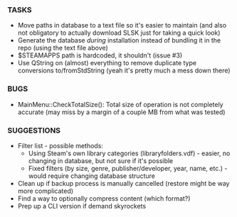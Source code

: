 ### TASKS

* Move paths in database to a text file so it's easier to maintain (and also not obligatory to actually download SLSK just for taking a quick look)
* Generate the database *during* installation instead of bundling it in the repo (using the text file above)
* $STEAMAPPS path is hardcoded, it shouldn't (issue #3)
* Use QString on (almost) everything to remove duplicate type conversions to/fromStdString (yeah it's pretty much a mess down there)

### BUGS

* MainMenu::CheckTotalSize(): Total size of operation is not completely accurate (may miss by a margin of a couple MB from what was tested)

### SUGGESTIONS

* Filter list - possible methods:
  * Using Steam's own library categories (libraryfolders.vdf) - easier, no changing in database, but not sure if it's possible
  * Fixed filters (by size, genre, publisher/developer, year, name, etc.) - would require changing database structure
* Clean up if backup process is manually cancelled (restore might be way more complicated)
* Find a way to optionally compress content (which format?)
* Prep up a CLI version if demand skyrockets
